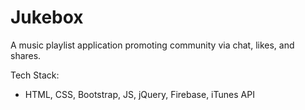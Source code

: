 # Jukebox
A music playlist application promoting community via chat, likes, and shares.

Tech Stack:
* HTML, CSS, Bootstrap, JS, jQuery, Firebase, iTunes API
